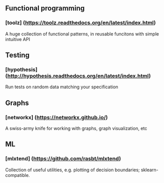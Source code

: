 ## Functional programming
### [toolz] (https://toolz.readthedocs.org/en/latest/index.html)
A huge collection of functional patterns, in reusable funcitons with simple intuitive API

## Testing
### [hypothesis] (http://hypothesis.readthedocs.org/en/latest/index.html)
Run tests on random data matching your specification

## Graphs
### [networkx] (https://networkx.github.io/)
A swiss-army knife for working with graphs, graph visualization, etc

## ML
### [mlxtend] (https://github.com/rasbt/mlxtend)
Collection of useful utilities, e.g. plotting of decision boundaries; sklearn-compatible.
